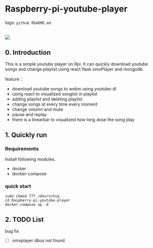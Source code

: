 Raspberry-pi-youtube-player
===
###### tags: `github README.md`
![](https://i.imgur.com/OwecVXa.png)

## 0. Introduction 
This is a simple youtube player on Rpi. It can quickly download youtube songs and change playlist using react flask omxPlayer and mongodb.

feature：
* download youtube songs to webm using youtube-dl
* using react to visualized songlist in playlist
* adding playlist and deleting playlist
* change songs at every time every moment
* change volumn and mute
* pause and replay
* there is a linearbar to visualized how long dose the song play

## 1. Quickly run

### Requirements
Install following modules.
* docker
* docker-compose

### quick start
```
sudo chmod 777 /dev/vchiq
cd Raspberry-pi-youtube-player
docker-compose up -d
```

## 2. TODO List
bug fix
- [ ] omxplayer dbus not found
